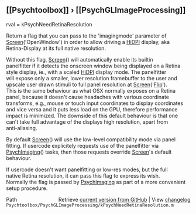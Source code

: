 ## [[Psychtoolbox]] &#8250; [[PsychGLImageProcessing]]

rval = kPsychNeedRetinaResolution  
  
Return a flag that you can pass to the 'imagingmode' parameter of  
[Screen](Screen)('OpenWindow') in order to allow driving a [HiDPI](HiDPI) display, aka  
Retina-Display at its full native resolution.  
  
Without this flag, [Screen](Screen)() will automatically enable its builtin  
panelfitter if it detects the onscreen window being displayed on a Retina  
style display, ie., with a scaled [HiDPI](HiDPI) display mode. The panelfitter  
will expose only a smaller, lower resolution framebuffer to the user and  
upscale user drawn stimuli to full panel resolution at [Screen](Screen)('[Flip](Flip)').  
This is the same behaviour as what OSX normally exposes on a Retina  
panel, because it doesn't cause headaches with various coordinate  
transforms, e.g., mouse or touch input coordinates to display coordinates  
and vice versa and it puts less load on the GPU, therefore performance  
impact is minimized. The downside of this default behaviour is that one  
can't take full advantage of the displays high resolution, apart from  
anti-aliasing.  
  
By default [Screen](Screen)() will use the low-level compatibility mode via panel  
fitting. If usercode explicitely requests use of the panelfitter via  
[PsychImaging](PsychImaging)() tasks, then those requests override [Screen](Screen)'s default  
behaviour.  
  
If usercode doesn't want panelfitting or low-res modes, but the full  
native Retina resolution, it can pass this flag to express its wish.  
Normally the flag is passed by [PsychImaging](PsychImaging) as part of a more convenient  
setup procedure.  
  




<div class="code_header" style="text-align:right;">
  <span style="float:left;">Path&nbsp;&nbsp;</span> <span class="counter">Retrieve <a href=
  "https://raw.github.com/Psychtoolbox-3/Psychtoolbox-3/beta/Psychtoolbox/PsychGLImageProcessing/kPsychNeedRetinaResolution.m">current version from GitHub</a> | View <a href=
  "https://github.com/Psychtoolbox-3/Psychtoolbox-3/commits/beta/Psychtoolbox/PsychGLImageProcessing/kPsychNeedRetinaResolution.m">changelog</a></span>
</div>
<div class="code">
  <code>Psychtoolbox/PsychGLImageProcessing/kPsychNeedRetinaResolution.m</code>
</div>

